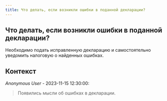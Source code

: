 ```yaml
---
title: Что делать, если возникли ошибки в поданной декларации?
---
```


## Что делать, если возникли ошибки в поданной декларации?

Необходимо подать исправленную декларацию и самостоятельно уведомить налоговую о найденных ошибках.

## Контекст

_Anonymous User_ - 2023-11-15 12:30:00:

> Появились мысли об ошибках в декларации.
